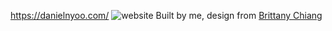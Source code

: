 https://danielnyoo.com/
![website](https://github.com/dyoo47/personal-site/assets/34610019/1b8cbe9c-03cf-4af8-acb1-239f6c60c923)
Built by me, design from [Brittany Chiang](https://brittanychiang.com/)
